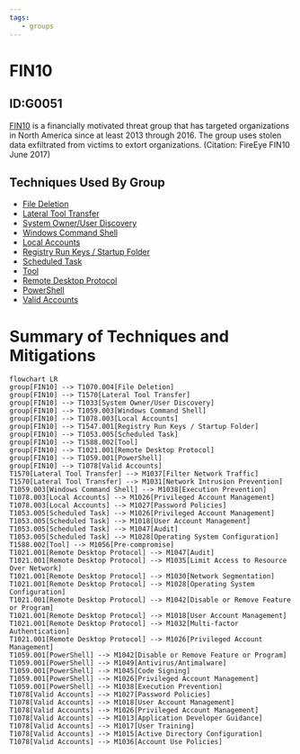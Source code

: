 ```yaml
---
tags:
   - groups
---
```

# FIN10
## ID:G0051
[FIN10](/mitre/groups/G0051) is a financially motivated threat group that has targeted organizations in North America since at least 2013 through 2016. The group uses stolen data exfiltrated from victims to extort organizations. (Citation: FireEye FIN10 June 2017)
## Techniques Used By Group
* [File Deletion](/mitre/techniques/T1070/004)
* [Lateral Tool Transfer](/mitre/techniques/T1570)
* [System Owner/User Discovery](/mitre/techniques/T1033)
* [Windows Command Shell](/mitre/techniques/T1059/003)
* [Local Accounts](/mitre/techniques/T1078/003)
* [Registry Run Keys / Startup Folder](/mitre/techniques/T1547/001)
* [Scheduled Task](/mitre/techniques/T1053/005)
* [Tool](/mitre/techniques/T1588/002)
* [Remote Desktop Protocol](/mitre/techniques/T1021/001)
* [PowerShell](/mitre/techniques/T1059/001)
* [Valid Accounts](/mitre/techniques/T1078)

# Summary of Techniques and Mitigations
```mermaid
flowchart LR
group[FIN10] --> T1070.004[File Deletion]
group[FIN10] --> T1570[Lateral Tool Transfer]
group[FIN10] --> T1033[System Owner/User Discovery]
group[FIN10] --> T1059.003[Windows Command Shell]
group[FIN10] --> T1078.003[Local Accounts]
group[FIN10] --> T1547.001[Registry Run Keys / Startup Folder]
group[FIN10] --> T1053.005[Scheduled Task]
group[FIN10] --> T1588.002[Tool]
group[FIN10] --> T1021.001[Remote Desktop Protocol]
group[FIN10] --> T1059.001[PowerShell]
group[FIN10] --> T1078[Valid Accounts]
T1570[Lateral Tool Transfer] --> M1037[Filter Network Traffic]
T1570[Lateral Tool Transfer] --> M1031[Network Intrusion Prevention]
T1059.003[Windows Command Shell] --> M1038[Execution Prevention]
T1078.003[Local Accounts] --> M1026[Privileged Account Management]
T1078.003[Local Accounts] --> M1027[Password Policies]
T1053.005[Scheduled Task] --> M1026[Privileged Account Management]
T1053.005[Scheduled Task] --> M1018[User Account Management]
T1053.005[Scheduled Task] --> M1047[Audit]
T1053.005[Scheduled Task] --> M1028[Operating System Configuration]
T1588.002[Tool] --> M1056[Pre-compromise]
T1021.001[Remote Desktop Protocol] --> M1047[Audit]
T1021.001[Remote Desktop Protocol] --> M1035[Limit Access to Resource Over Network]
T1021.001[Remote Desktop Protocol] --> M1030[Network Segmentation]
T1021.001[Remote Desktop Protocol] --> M1028[Operating System Configuration]
T1021.001[Remote Desktop Protocol] --> M1042[Disable or Remove Feature or Program]
T1021.001[Remote Desktop Protocol] --> M1018[User Account Management]
T1021.001[Remote Desktop Protocol] --> M1032[Multi-factor Authentication]
T1021.001[Remote Desktop Protocol] --> M1026[Privileged Account Management]
T1059.001[PowerShell] --> M1042[Disable or Remove Feature or Program]
T1059.001[PowerShell] --> M1049[Antivirus/Antimalware]
T1059.001[PowerShell] --> M1045[Code Signing]
T1059.001[PowerShell] --> M1026[Privileged Account Management]
T1059.001[PowerShell] --> M1038[Execution Prevention]
T1078[Valid Accounts] --> M1027[Password Policies]
T1078[Valid Accounts] --> M1018[User Account Management]
T1078[Valid Accounts] --> M1026[Privileged Account Management]
T1078[Valid Accounts] --> M1013[Application Developer Guidance]
T1078[Valid Accounts] --> M1017[User Training]
T1078[Valid Accounts] --> M1015[Active Directory Configuration]
T1078[Valid Accounts] --> M1036[Account Use Policies]
```